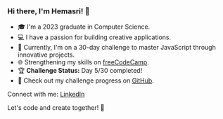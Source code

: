 ### Hi there, I'm Hemasri! 👋

- 🎓 I'm a 2023 graduate in Computer Science.
- 💻 I have a passion for building creative applications.
- 🚀 Currently, I'm on a 30-day challenge to master JavaScript through innovative projects.
- 🌐 Strengthening my skills on [freeCodeCamp](https://www.freecodecamp.org/).
- 🏆 **Challenge Status:** Day 5/30 completed!
- 📂 Check out my challenge progress on [GitHub](https://github.com/dadihemasri/Javascript-DSA-challenge).

Connect with me:
[LinkedIn](https://www.linkedin.com/in/dadihemasri/)

Let's code and create together! 🚀

